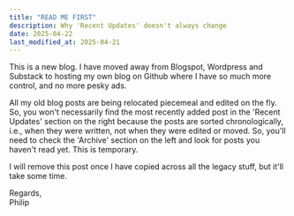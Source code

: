 ```yaml
---
title: "READ ME FIRST"
description: Why 'Recent Updates' doesn't always change
date: 2025-04-22
last_modified_at: 2025-04-21
---
```


This is a new blog. I have moved away from Blogspot, Wordpress and Substack to hosting my own blog on Github where I have so much more control, and no more pesky ads. 

All my old blog posts are being relocated piecemeal and edited on the fly. So, you won't necessarily find the most recently added post in the 'Recent Updates' section on the right because the posts are sorted chronologically, i.e., when they were written, not when they were edited or moved. So, you'll need to check the 'Archive' section on the left and look for posts you haven't read yet. This is temporary.

I will remove this post once I have copied across all the legacy stuff, but it'll take some time.

Regards,  
Philip
